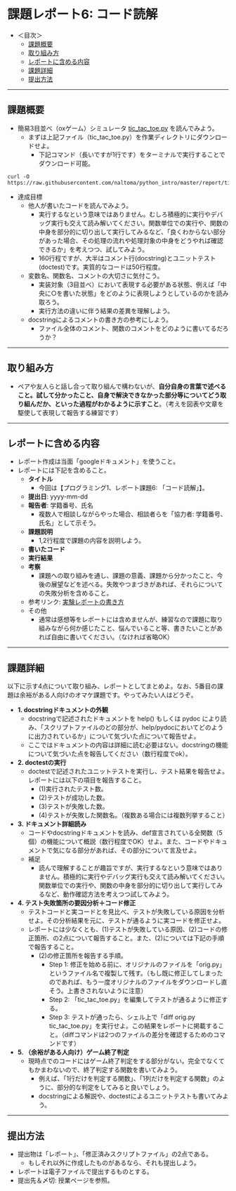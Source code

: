 # 課題レポート6: コード読解

- ＜目次＞
  - <a href="#abst">課題概要</a>
  - <a href="#howto">取り組み方</a>
  - <a href="#report">レポートに含める内容</a>
  - <a href="#level1">課題詳細</a>
  - <a href="#upload">提出方法</a>

<hr>

## <a name="abst">課題概要</a>
- 簡易3目並べ（oxゲーム）シミュレータ [tic_tac_toe.py](./tic_tac_toe.py) を読んでみよう。
  - まずは上記ファイル（tic_tac_toe.py）を作業ディレクトリにダウンロードせよ。
    - 下記コマンド（長いですが1行です）をターミナルで実行することでダウンロード可能。

```
curl -O https://raw.githubusercontent.com/naltoma/python_intro/master/report/tic_tac_toe.py
```

- 達成目標
  - 他人が書いたコードを読んでみよう。
    - 実行するなという意味ではありません。むしろ積極的に実行やデバッグ実行も交えて読み解いてください。関数単位での実行や、関数の中身を部分的に切り出して実行してみるなど、「良くわからない部分があった場合、その処理の流れや処理対象の中身をどうやれば確認できるか」を考えつつ、試してみよう。
    - 160行程ですが、大半はコメント行(docstring)とユニットテスト(doctest)です。実質的なコードは50行程度。
  - 変数名、関数名、コメントの大切さに気付こう。
    - 実装対象（3目並べ）において表現する必要がある状態、例えば「中央に○を書いた状態」をどのように表現しようとしているのかを読み取ろう。
    - 実行方法の違いに伴う結果の差異を理解しよう。
  - docstringによるコメントの書き方の参考にしよう。
    - ファイル全体のコメント、関数のコメントをどのように書いてるだろうか？

<hr>

## <a name="howto">取り組み方</a>
- ペアや友人らと話し合って取り組んで構わないが、**自分自身の言葉で述べること。試して分かったこと、自身で解決できなかった部分等についてどう取り組んだか、といった過程がわかるように示すこと**。（考えを図表や文章を駆使して表現して報告する練習です）

<hr>

## <a name="report">レポートに含める内容</a>
- レポート作成は当面「googleドキュメント」を使うこと。
- レポートには下記を含めること。
  - **タイトル**
    - 今回は【プログラミング1、レポート課題6: 「コード読解」】。
  - **提出日**: yyyy-mm-dd
  - **報告者**: 学籍番号、氏名
    - 複数人で相談しながらやった場合、相談者らを「協力者: 学籍番号、氏名」として示そう。
  - **課題説明**
    - 1,2行程度で課題の内容を説明しよう。
  - **書いたコード**
  - **実行結果**
  - **考察**
    - 課題への取り組みを通し、課題の意義、課題から分かったこと、今後の展望などを述べる。失敗やつまづきがあれば、それらについての失敗分析を含めること。
  - 参考リンク: [実験レポートの書き方](http://www.report.gusoku.net/jikken/jikkenreport.html)
  - その他
    - 通常は感想等をレポートには含めませんが、練習なので課題に取り組みながら何か感じたこと、悩んでいること等、書きたいことがあれば自由に書いてください。（なければ省略OK）

<hr>

## <a name="level">課題詳細</a>
以下に示す4点について取り組み、レポートとしてまとめよ。なお、5番目の課題は余裕がある人向けのオマケ課題です。やってみたい人はどうぞ。

- **1. docstringドキュメントの外観**
  - docstringで記述されたドキュメントを help() もしくは pydoc により読み、「スクリプトファイルのどの部分が、help/pydocにおいてどのように出力されているか」について気づいた点について報告せよ。
  - ここではドキュメントの内容は詳細に読む必要はない。docstringの機能について気づいた点を報告してください（数行程度でok）。
- **2. doctestの実行**
  - doctestで記述されたユニットテストを実行し、テスト結果を報告せよ。レポートには以下の項目を報告すること。
    - (1)実行されたテスト数。
    - (2)テストが成功した数。
    - (3)テストが失敗した数。
    - (4)テストが失敗した関数名。（複数ある場合には複数列挙すること）
- **3. ドキュメント詳細読み**
  - コードやdocstringドキュメントを読み、def宣言されている全関数（5個）の機能について概説（数行程度でOK）せよ。また、コードやドキュメントで気になる部分があれば、その部分について言及せよ。
  - 補足
    - 読んで理解することが趣旨ですが、実行するなという意味ではありません。積極的に実行やデバッグ実行も交えて読み解いてください。関数単位での実行や、関数の中身を部分的に切り出して実行してみるなど、動作確認方法を考えつつ試してみよう。
- **4. テスト失敗箇所の要因分析＋コード修正**
  - テストコードと実コードとを見比べ、テストが失敗している原因を分析せよ。その分析結果を元に、テストが通るように実コードを修正せよ。
  - レポートには少なくとも、(1)テストが失敗している原因、(2)コードの修正箇所、の2点について報告すること。また、(2)については下記の手順で報告すること。
    - (2)の修正箇所を報告する手順。
      - Step 1: 修正を始める前に、オリジナルのファイルを「orig.py」というファイル名で複製して残す。（もし既に修正してしまったのであれば、もう一度オリジナルのファイルをダウンロードし直そう。上書きされないように注意）
      - Step 2: 「tic_tac_toe.py」を編集してテストが通るように修正する。
      - Step 3: テストが通ったら、シェル上で「diff orig.py tic_tac_toe.py」を実行せよ。この結果をレポートに掲載すること。（diffコマンドは2つのファイルの差分を確認するためのコマンドです）
- **5. （余裕がある人向け）ゲーム終了判定**
  - 現時点でのコードにはゲーム終了判定をする部分がない。完全でなくてもかまわないので、終了判定する関数を書いてみよう。
    - 例えば、「1行だけを判定する関数」、「1列だけを判定する関数」のように、部分的な判定をしてみると良いでしょう。
    - docstringによる解説や、doctestによるユニットテストも書いてみよう。

<hr>

## <a name="upload">提出方法</a>
- 提出物は「レポート」、「修正済みスクリプトファイル」の2点である。
  - もしそれ以外に作成したものがあるなら、それも提出しよう。
- レポートは電子ファイルで提出するものとする。
- 提出先＆〆切: 授業ページを参照。
